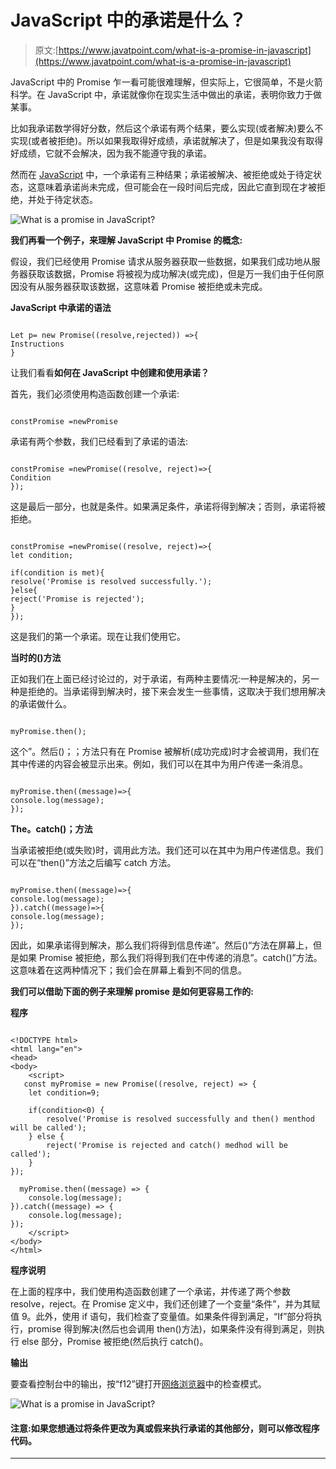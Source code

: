 # JavaScript 中的承诺是什么？

> 原文:[https://www.javatpoint.com/what-is-a-promise-in-javascript](https://www.javatpoint.com/what-is-a-promise-in-javascript)

JavaScript 中的 Promise 乍一看可能很难理解，但实际上，它很简单，不是火箭科学。在 JavaScript 中，承诺就像你在现实生活中做出的承诺，表明你致力于做某事。

比如我承诺数学得好分数，然后这个承诺有两个结果，要么实现(或者解决)要么不实现(或者被拒绝)。所以如果我取得好成绩，承诺就解决了，但是如果我没有取得好成绩，它就不会解决，因为我不能遵守我的承诺。

然而在 [JavaScript](https://www.javatpoint.com/javascript-tutorial) 中，一个承诺有三种结果；承诺被解决、被拒绝或处于待定状态，这意味着承诺尚未完成，但可能会在一段时间后完成，因此它直到现在才被拒绝，并处于待定状态。

![What is a promise in JavaScript?](../Images/7d0ef8e40de4b2da8f0cee4205d37822.png)

**我们再看一个例子，来理解 JavaScript 中 **Promise** 的概念:**

假设，我们已经使用 Promise 请求从服务器获取一些数据，如果我们成功地从服务器获取该数据，Promise 将被视为成功解决(或完成)，但是万一我们由于任何原因没有从服务器获取该数据，这意味着 Promise 被拒绝或未完成。

**JavaScript 中承诺的语法**

```

Let p= new Promise((resolve,rejected)) =>{
Instructions
}

```

让我们看看**如何在 JavaScript 中创建和使用承诺？**

首先，我们必须使用构造函数创建一个承诺:

```

constPromise =newPromise

```

承诺有两个参数，我们已经看到了承诺的语法:

```

constPromise =newPromise((resolve, reject)=>{
Condition
});

```

这是最后一部分，也就是条件。如果满足条件，承诺将得到解决；否则，承诺将被拒绝。

```

constPromise =newPromise((resolve, reject)=>{
let condition;

if(condition is met){
resolve('Promise is resolved successfully.');
}else{
reject('Promise is rejected');
}
});

```

这是我们的第一个承诺。现在让我们使用它。

**当时的()方法**

正如我们在上面已经讨论过的，对于承诺，有两种主要情况:一种是解决的，另一种是拒绝的。当承诺得到解决时，接下来会发生一些事情，这取决于我们想用解决的承诺做什么。

```

myPromise.then();

```

这个”。然后()；；方法只有在 Promise 被解析(成功完成)时才会被调用，我们在其中传递的内容会被显示出来。例如，我们可以在其中为用户传递一条消息。

```

myPromise.then((message)=>{
console.log(message);
});

```

**The。catch()；方法**

当承诺被拒绝(或失败)时，调用此方法。我们还可以在其中为用户传递信息。我们可以在“then()”方法之后编写 catch 方法。

```

myPromise.then((message)=>{
console.log(message);
}).catch((message)=>{
console.log(message);
});

```

因此，如果承诺得到解决，那么我们将得到信息传递”。然后()“方法在屏幕上，但是如果 Promise 被拒绝，那么我们将得到我们在中传递的消息”。catch()”方法。这意味着在这两种情况下；我们会在屏幕上看到不同的信息。

**我们可以借助下面的例子来理解 promise 是如何更容易工作的:**

**程序**

```

<!DOCTYPE html>
<html lang="en">
<head>
<body>
    <script>
   const myPromise = new Promise((resolve, reject) => {  
    let condition=9;  

    if(condition<0) {    
        resolve('Promise is resolved successfully and then() menthod will be called');  
    } else {    
        reject('Promise is rejected and catch() medhod will be called');  
    }
});

  myPromise.then((message) => { 
    console.log(message);
}).catch((message) => { 
    console.log(message);
});
    </script>
</body>
</html>

```

**程序说明**

在上面的程序中，我们使用构造函数创建了一个承诺，并传递了两个参数 resolve，reject。在 Promise 定义中，我们还创建了一个变量“条件”，并为其赋值 9。此外，使用 if 语句，我们检查了变量值。如果条件得到满足，“If”部分将执行，promise 得到解决(然后也会调用 then()方法)，如果条件没有得到满足，则执行 else 部分，Promise 被拒绝(然后执行 catch()。

**输出**

要查看控制台中的输出，按“f12”键打开[网络浏览器](https://www.javatpoint.com/browsers)中的检查模式。

![What is a promise in JavaScript?](../Images/6d789a34321573e62029223cebb5b812.png)

#### 注意:如果您想通过将条件更改为真或假来执行承诺的其他部分，则可以修改程序代码。

* * *